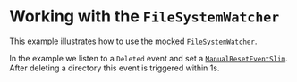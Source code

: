 # Working with the `FileSystemWatcher`
This example illustrates how to use the mocked [`FileSystemWatcher`](https://learn.microsoft.com/en-us/dotnet/api/system.io.filesystemwatcher).

In the example we listen to a `Deleted` event and set a [`ManualResetEventSlim`](https://learn.microsoft.com/de-de/dotnet/api/system.threading.manualreseteventslim).
After deleting a directory this event is triggered within 1s.
